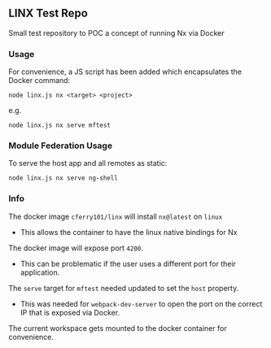 ## LINX Test Repo

Small test repository to POC a concept of running Nx via Docker

### Usage

For convenience, a JS script has been added which encapsulates the Docker command:

`node linx.js nx <target> <project>`

e.g.

`node linx.js nx serve mftest`

### Module Federation Usage

To serve the host app and all remotes as static:

`node linx.js nx serve ng-shell`


### Info

The docker image `cferry101/linx` will install `nx@latest` on `linux`
 - This allows the container to have the linux native bindings for Nx

The docker image will expose port `4200`.
 - This can be problematic if the user uses a different port for their application.

The `serve` target for `mftest` needed updated to set the `host` property.
 - This was needed for `webpack-dev-server` to open the port on the correct IP that is exposed via Docker.

The current workspace gets mounted to the docker container for convenience. 
